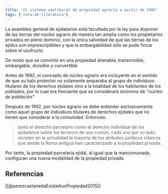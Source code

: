```yaml
---
title: 'El sistema neoliberal de propiedad agraria a partir de 1992'
tags: ['nota-de-literatura']
---
```


La asamblea general de ejidatarios está facultada por la ley para disponer de las tierras del núcleo agrario de manera tan amplia como los propietarios privados en pleno dominio, con la única salvedad de que las tierras de los ejidos son imprescriptibles y que la embargabilidad sólo se pude fincar sobre el usufructo

De modo que se convirtió en una propiedad alienable, transmisible, embargable, divisible y convertible

Antes de 1992, el concepto de núcleo agrario era incluyente en el sentido de que su halo protector no solamente amparaba al grupo de individuos titulares de los derechos ejidales sino a la totalidad de los habitantes de los poblados, por lo cual era frecuente que se considerara sinónimo de *"núcleo de población"*


Después de 1992, por núcleo agrario se debe entender exclusivamente como aquel grupo de individuos titulares de derechos ejidales que no tienen que considerar a la comunidad. Entonces:

>tanto el derecho parcelario como el derecho individual de los ejidatarios sobre los terrenos de uso común, cada uno por su lado, revisten en la actualidad la mayoría de los atributos jurídicos clásicos que desde la Roma antigua han caracterizado a la propiedad privada.

Por tanto, la propiedad parcelaria ejidal, al igual que la mancomunada, configuran una nueva modalidad de la propiedad privada.

## Referencias
[[@perezcastanedaExisteAunPropiedad2015]]
